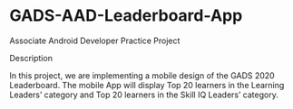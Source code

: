 # GADS-AAD-Leaderboard-App

Associate Android Developer Practice Project

Description

In this project, we are implementing a mobile design of the GADS 2020 Leaderboard.
The mobile App will display Top 20 learners in the Learning Leaders’ category and Top 20 learners in the Skill IQ Leaders’ category.

